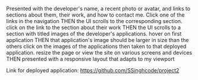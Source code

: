 Presented with the developer's name, a recent photo or avatar, and links to sections about them, their work, and how to contact me.
Click one of the links in the navigation
THEN the UI scrolls to the corresponding section.
click on the link to the section about their work
THEN the UI scrolls to a section with titled images of the developer's applications.
hover on first application THEN that application's image should be larger in size than the others
click on the images of the applications then taken to that deployed application.
resize the page or view the site on various screens and devices
THEN  presented with a responsive layout that adapts to my viewport

Link for  deployed application: https://github.com/SSinghcode/project2